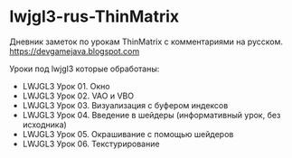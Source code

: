 # lwjgl3-rus-ThinMatrix
Дневник заметок по урокам ThinMatrix с комментариями на русском. 
https://devgamejava.blogspot.com

Уроки под lwjgl3 которые обработаны:
* LWJGL3 Урок 01. Окно
* LWJGL3 Урок 02. VAO и VBO
* LWJGL3 Урок 03. Визуализация с буфером индексов
* LWJGL3 Урок 04. Введение в шейдеры (информативный урок, без исходника)
* LWJGL3 Урок 05. Окрашивание с помощью шейдеров
* LWJGL3 Урок 06. Текстурирование
